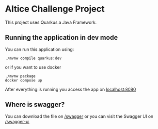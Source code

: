# Altice Challenge Project

This project uses Quarkus a Java Framework.

## Running the application in dev mode

You can run this application using:

```shell script
./mvnw compile quarkus:dev
```
or if you want to use docker

```shell script
./mvnw package
docker compose up
```

After everything is running you access the app on [localhost:8080](localhost:8080)


## Where is swagger?

You can download the file on [/swagger](localhost:8080/swagger) or you can visit the Swagger UI on [/swagger-ui](localhost:8080/swagger-ui)

